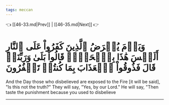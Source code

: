 ```yaml
---
tags: meccan
---
```


👈 [[46-33.md|Prev]] | [[46-35.md|Next]] 👉

# وَيَوۡمَ يُعۡرَضُ ٱلَّذِينَ كَفَرُواْ عَلَى ٱلنَّارِ أَلَيۡسَ هَٰذَا بِٱلۡحَقِّۖ قَالُواْ بَلَىٰ وَرَبِّنَاۚ قَالَ فَذُوقُواْ ٱلۡعَذَابَ بِمَا كُنتُمۡ تَكۡفُرُونَ

And the Day those who disbelieved are exposed to the Fire [it will be said], "Is this not the truth?" They will say, "Yes, by our Lord." He will say, "Then taste the punishment because you used to disbelieve

---

